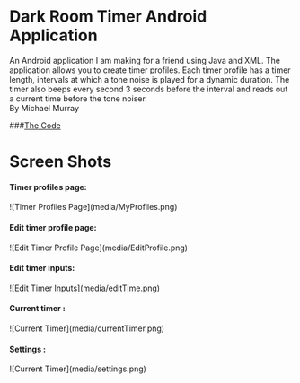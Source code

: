 # Dark Room Timer Android Application
An Android application I am making for a friend using Java and XML.
The application allows you to create timer profiles.
Each timer profile has a timer length, intervals at which a tone noise is played for a dynamic duration. 
The timer also beeps every second 3 seconds before the interval and reads out a current time before the tone noiser.</br>
By Michael Murray</br>

###[The Code](Code/)

<h1>Screen Shots</h1>
<h4>Timer profiles page:</h4>
![Timer Profiles Page](media/MyProfiles.png)
<h4>Edit timer profile page:</h4>
![Edit Timer Profile Page](media/EditProfile.png)
<h4>Edit timer inputs:</h4>
![Edit Timer Inputs](media/editTime.png)
<h4>Current timer :</h4>
![Current Timer](media/currentTimer.png)
<h4>Settings :</h4>
![Current Timer](media/settings.png)

